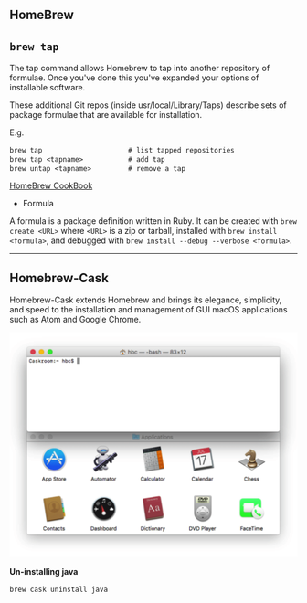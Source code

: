 HomeBrew
---

## `brew tap`

The tap command allows Homebrew to tap into another repository of formulae. Once you've done this you've expanded your options of installable software.

These additional Git repos (inside usr/local/Library/Taps) describe sets of package formulae that are available for installation.

E.g.

```
brew tap                     # list tapped repositories
brew tap <tapname>           # add tap
brew untap <tapname>         # remove a tap
```

[HomeBrew CookBook](https://github.com/Homebrew/brew/blob/master/docs/Formula-Cookbook.md)

- Formula

A formula is a package definition written in Ruby. It can be created with `brew create <URL>` where `<URL>` is a zip or tarball, installed with `brew install <formula>`, and debugged with `brew install --debug --verbose <formula>`. 


---

## Homebrew-Cask

Homebrew-Cask extends Homebrew and brings its elegance, simplicity, and speed to the installation and management of GUI macOS applications such as Atom and Google Chrome.

![brew_cask.gif](./images/brew_cask.gif)


**Un-installing java**

```
brew cask uninstall java

```